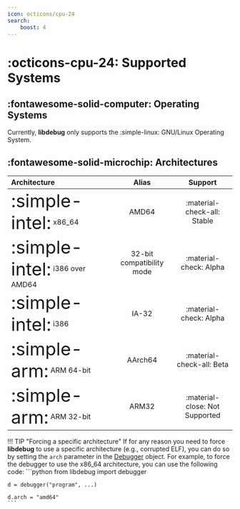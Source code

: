 ```yaml
---
icon: octicons/cpu-24
search:
    boost: 4
---
```

# :octicons-cpu-24: Supported Systems

## :fontawesome-solid-computer: Operating Systems
Currently, **libdebug** only supports the :simple-linux: GNU/Linux Operating System.

## :fontawesome-solid-microchip: Architectures


| Architecture                                                                 | Alias                     | Support                           |
| :--------------------------------------------------------------------------- | :-----------------------: | :------------------------------: |
| <span style="font-size: 2.5em; vertical-align: middle;">:simple-intel:</span> x86_64         | AMD64                     | :material-check-all: Stable      |
| <span style="font-size: 2.5em; vertical-align: middle;">:simple-intel:</span> i386 over AMD64| 32-bit compatibility mode | :material-check: Alpha   |
| <span style="font-size: 2.5em; vertical-align: middle;">:simple-intel:</span> i386           | IA-32                     | :material-check: Alpha    |
| <span style="font-size: 2.5em; vertical-align: middle;">:simple-arm:</span> ARM 64-bit       | AArch64                   | :material-check-all: Beta      | 
| <span style="font-size: 2.5em; vertical-align: middle;">:simple-arm:</span> ARM 32-bit       | ARM32                     | :material-close: Not Supported   |                                                                      |


!!! TIP "Forcing a specific architecture"
    If for any reason you need to force **libdebug** to use a specific architecture (e.g., corrupted ELF), you can do so by setting the `arch` parameter in the [Debugger](../../from_pydoc/generated/debugger/debugger/) object. For example, to force the debugger to use the x86_64 architecture, you can use the following code:
    ```python
    from libdebug import debugger

    d = debugger("program", ...)

    d.arch = "amd64"
    ```